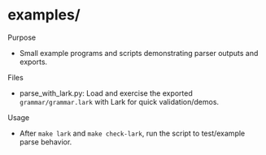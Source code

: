 # examples/

Purpose
- Small example programs and scripts demonstrating parser outputs and exports.

Files
- parse_with_lark.py: Load and exercise the exported `grammar/grammar.lark` with Lark for quick validation/demos.

Usage
- After `make lark` and `make check-lark`, run the script to test/example parse behavior.
